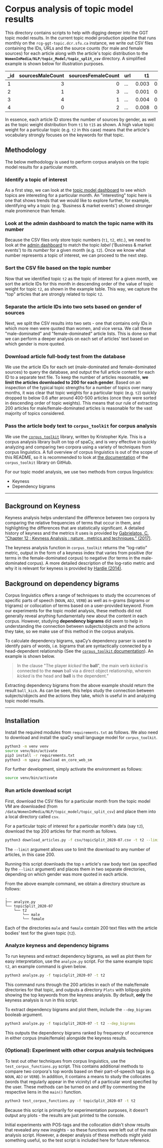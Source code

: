 # Corpus analysis of topic model results

This directory contains scripts to help with digging deeper into the GGT topic model results. In the current topic model production pipeline that runs monthly on the `rcg-ggt-topic.dcr.sfu.ca` instance, we write out CSV files containing the IDs, URLs and the source counts (for male and female sources) for each article along with the article's topic distribution to the **`WomenInMedia/NLP/topic_Model/topic_split_csv`** directory. A simplified example is shown below for illustration purposes.

| _id | sourcesMaleCount | sourcesFemaleCount | url | t1 | t2 | ... | t15 |
| --- | ---: | ---: | --- | ---: | ---: | --- | ---: |
| 1 | 3 | 0 | ...| 0.003 | 0.099 | ... | 0.0001 |
| 2 | 1 | 3 | ...| 0.001 | 0.097 | ... | 0.0006 |
| 3 | 4 | 1 | ...| 0.004 | 0.096 | ... | 0.0002 |
| 4 | 0 | 2 | ...| 0.008 | 0.095 | ... | 0.0007 |

In essence, each article ID stores the number of sources by gender, as well as the topic weight distribution from `t1` to `t15` as shown. A high value topic weight for a particular topic (e.g. `t2` in this case) means that the article's vocabulary strongly focuses on the keywords for that topic.

## Methodology
The below methodology is used to perform corpus analysis on the topic model results for a particular month.

### Identify a topic of interest
As a first step, we can look at the [topic model dashboard](https://gendergaptracker.research.sfu.ca/apps/topicmodel) to see which topics are interesting for a particular month. An "interesting" topic here is one that shows trends that we would like to explore further, for example, identifying why a topic (e.g. 'Business & market events') showed stronger male prominence than female.

### Look at the admin dashboard to match the topic name with its number
Because the CSV files only store topic numbers (`t1`, `t2`, etc.), we need to look at the [admin dashboard](https://admin.gendergaptracker.research.sfu.ca/) to match the topic *label* ('Business & market events') to its *number* for a given month (e.g. `t2`). Once we know what number represents a topic of interest, we can proceed to the next step.

### Sort the CSV file based on the topic number
Now that we identified topic `t2` as the topic of interest for a given month, we sort the article IDs for this month in descending order of the value of topic weight for topic `t2`, as shown in the example table. This way, we capture the "top" articles that are strongly related to topic `t2`.

### Separate the article IDs into two sets based on gender of sources
Next, we split the CSV results into two sets - one that contains only IDs in which more men were quoted than women, and vice versa. We call these "male-dominated" and "female-dominated" article lists. This is done so that we can perform a deeper analysis on each set of articles' text based on which gender is more quoted.

### Download article full-body test from the database
We use the article IDs for each set (male-dominated and female-dominated sources) to query the database, and output the full article content for each ID to a separate text file. To keep the number of articles reasonable, **we limit the articles downloaded to 200 for each gender**. Based on an inspection of the typical topic strengths for a number of topics over many months, it was clear that topic weights for a particular topic (e.g. `t2`) quickly dropped to below 0.6 after around 400-500 articles (once they were sorted in descending order of topic weights). This means that our rule of extracting 200 articles for male/female-dominated articles is reasonable for the vast majority of topics considered.

### Pass the article body text to `corpus_toolkit` for corpus analysis
We use the [`corpus_toolkit`](https://github.com/kristopherkyle/corpus_toolkit) library, written by Kristopher Kyle. This is a corpus analysis library built on top of spaCy, and is very effective in quickly analyzing and comparing two corpora using a variety of techniques from corpus linguistics. A full overview of corpus linguistics is out of the scope of this README, so it is recommended to look at [the documentation](https://github.com/kristopherkyle/corpus_toolkit) of the `corpus_toolkit` library on GitHub. 

For our topic model analysis, we use two methods from corpus linguistics:
* Keyness
* Dependency bigrams

---

## Background on Keyness
Keyness analysis helps understand the difference between two corpora by comparing the relative frequencies of terms that occur in them, and highlighting the differences that are statistically significant. A detailed history of keyness and the metrics it uses is provided by [Gabrielatos, C. “Chapter 12 : Keyness Analysis : nature , metrics and techniques.” (2017)](https://core.ac.uk/download/pdf/227092349.pdf).

The keyness analysis function in `corpus_toolkit` returns the "log-ratio" metric, output in the form of a keyness index that varies from positive (for terms in the female-dominated corpus) to negative (for terms in the male-dominated corpus). A more detailed description of the log-ratio metric and why it is relevant for keyness is provided by [Hardie (2014)](http://cass.lancs.ac.uk/log-ratio-an-informal-introduction/).

## Background on dependency bigrams
Corpus linguistics offers a range of techniques to study the occurrences of specific parts of speech (`NOUN`, `ADJ`, `VERB`) as well as n-grams (bigrams or trigrams) or collocation of terms based on a user-provided keyword. From our experiments for the topic model analysis, these methods did not generally reveal anything fundamentally new about the content in each corpus. However, studying **dependency bigrams** did seem to help in understanding the connection between subjects/objects and the actions they take, so we make use of this method in the corpus analysis.

To calculate dependency bigrams, spaCy’s dependency parser is used to identify pairs of words, i.e. bigrams that are syntactically connected by a head-dependent relationship (See the [`corpus_toolkit` documentation](https://github.com/kristopherkyle/corpus_toolkit)). An example is shown below.

>  In the clause "The player *kicked* the **ball**", the main verb *kicked* is connected to the **noun** ball via a direct object relationship, wherein *kicked* is the head and **ball** is the dependent.”

Extracting dependency bigrams from the above example should return the result `ball_kick`. As can be seen, this helps study the connection between subjects/objects and the actions they take, which is useful in  and analyzing topic model results.

---

## Installation
Install the required modules from `requirements.txt` as follows. We also need to download and install the spaCy small language model for `corpus_toolkit`.

```sh
python3 -m venv venv
source venv/bin/activate 
pip3 install -r requirements.txt
python3 -m spacy download en_core_web_sm
```

For further development, simply activate the environment as follows:
```sh
source venv/bin/activate
```

### Run article download script
First, download the CSV files for a particular month from the topic model VM are downloaded (from `/data/WomenInMedia/NLP/topic_model/topic_split_csv`) and place them into a local directory called `csv`.

For a particular topic of interest for a particular month's data (say `t2`), download the top 200 articles for that month as follows.

```sh
python3 download_articles.py -f csv/topicSplit_2020-07.csv -t t2 --limit 200
```
The `--limit` argument allows use to limit the download to any number of articles, in this case 200.

Running this script downloads the top `n` article's raw body text (as specified by the `--limit` argument) and places them in two separate directories, depending on which gender was more quoted in each article.

From the above example command, we obtain a directory structure as follows:
```
.
├── analyze.py
└── topicSplit_2020-07
    └── t2
        └── male
        └── female
```
Each of the directories `male` and `female` contain 200 text files with the article bodies' text for the given topic (`t2`).

### Analyze keyness and dependency bigrams
To run keyness and extract dependency bigrams, as well as plot them for easy interpretation, use the `analyze.py` script. For the same example topic `t2`, an example command is given below.

```sh
python3 analyze.py -f topicSplit_2020-07 -t t2
```
This command runs through the 200 articles in each of the male/female directories for that topic, and outputs a directory `Plots` with lollipop plots showing the top keywords from the keyness analysis. By default, **only** the keyness analysis is run in this script.

To extract dependency bigrams and plot them, include the `--dep_bigrams` booleab argument.

```sh
python3 analyze.py -f topicSplit_2020-07 -t t2 --dep_bigrams
```
This outputs the dependency bigrams ranked by frequency of occurrence in either corpus (male/female) alongside the keyness results. 

### (Optional): Experiment with other corpus analysis techniques
To test out other techniques from corpus linguistics, use the `test_corpus_functions.py` script. This contains additional methods to compare two corpora's top words based on their part-of-speech tags (e.g. `NOUN`, `ADJ` or `VERB`). In addition, it contains a means to study the collocates (words that regularly appear in the vicinity) of a particular word specified by the user. These methods can be turned on and off by commenting the respective liens in the `main()` function.

```sh
python3 test_corpus_functions.py -f topicSplit_2020-07 -t t2
```
Because this script is primarily for experimentation purposes, it doesn't output any plots - the results are just printed to the console.

Initial experiments with POS-tags and the collocation didn't show results that revealed any new insights - so these functions were left out of the main analysis script. However, a deeper analysis of these methods might yield something useful, so the test script is included here for future reference.